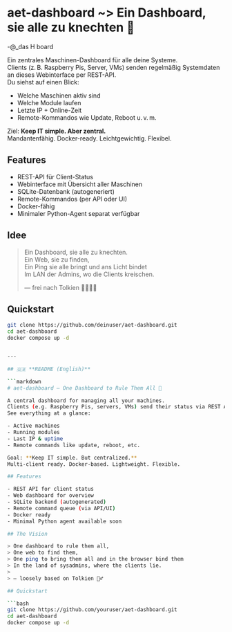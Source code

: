 # aet-dashboard ~> Ein Dashboard, sie alle zu knechten 👑
-@_das H board

Ein zentrales Maschinen-Dashboard für alle deine Systeme.  
Clients (z. B. Raspberry Pis, Server, VMs) senden regelmäßig Systemdaten an dieses Webinterface per REST-API.  
Du siehst auf einen Blick:

- Welche Maschinen aktiv sind
- Welche Module laufen
- Letzte IP + Online-Zeit
- Remote-Kommandos wie Update, Reboot u. v. m.

Ziel: **Keep IT simple. Aber zentral.**  
Mandantenfähig. Docker-ready. Leichtgewichtig. Flexibel.

## Features

- REST-API für Client-Status
- Webinterface mit Übersicht aller Maschinen
- SQLite-Datenbank (autogeneriert)
- Remote-Kommandos (per API oder UI)
- Docker-fähig
- Minimaler Python-Agent separat verfügbar

## Idee

> Ein Dashboard, sie alle zu knechten.  
> Ein Web, sie zu finden,  
> Ein Ping sie alle bringt und ans Licht bindet  
> Im LAN der Admins, wo die Clients kreischen.  
>  
> — frei nach Tolkien 👨‍💻🧙‍♂️

## Quickstart

```bash
git clone https://github.com/deinuser/aet-dashboard.git
cd aet-dashboard
docker compose up -d


---

## 🇬🇧 **README (English)**

```markdown
# aet-dashboard – One Dashboard to Rule Them All 👑

A central dashboard for managing all your machines.  
Clients (e.g. Raspberry Pis, servers, VMs) send their status via REST API.  
See everything at a glance:

- Active machines
- Running modules
- Last IP & uptime
- Remote commands like update, reboot, etc.

Goal: **Keep IT simple. But centralized.**  
Multi-client ready. Docker-based. Lightweight. Flexible.

## Features

- REST API for client status
- Web dashboard for overview
- SQLite backend (autogenerated)
- Remote command queue (via API/UI)
- Docker ready
- Minimal Python agent available soon

## The Vision

> One dashboard to rule them all,  
> One web to find them,  
> One ping to bring them all and in the browser bind them  
> In the land of sysadmins, where the clients lie.  
>  
> — loosely based on Tolkien 🧙‍♂️

## Quickstart

```bash
git clone https://github.com/youruser/aet-dashboard.git
cd aet-dashboard
docker compose up -d
